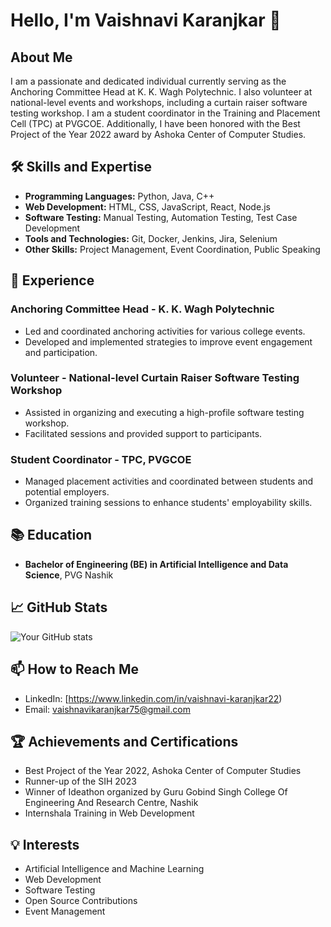 # Hello, I'm Vaishnavi Karanjkar 👋

## About Me

I am a passionate and dedicated individual currently serving as the Anchoring Committee Head at K. K. Wagh Polytechnic. I also volunteer at national-level events and workshops, including a curtain raiser software testing workshop. I am a student coordinator in the Training and Placement Cell (TPC) at PVGCOE. Additionally, I have been honored with the Best Project of the Year 2022 award by Ashoka Center of Computer Studies.

## 🛠️ Skills and Expertise

- **Programming Languages:** Python, Java, C++
- **Web Development:** HTML, CSS, JavaScript, React, Node.js
- **Software Testing:** Manual Testing, Automation Testing, Test Case Development
- **Tools and Technologies:** Git, Docker, Jenkins, Jira, Selenium
- **Other Skills:** Project Management, Event Coordination, Public Speaking

## 🚀 Experience

### Anchoring Committee Head - K. K. Wagh Polytechnic
- Led and coordinated anchoring activities for various college events.
- Developed and implemented strategies to improve event engagement and participation.

### Volunteer - National-level Curtain Raiser Software Testing Workshop
- Assisted in organizing and executing a high-profile software testing workshop.
- Facilitated sessions and provided support to participants.

### Student Coordinator - TPC, PVGCOE
- Managed placement activities and coordinated between students and potential employers.
- Organized training sessions to enhance students' employability skills.

## 📚 Education

- **Bachelor of Engineering (BE) in Artificial Intelligence and Data Science**, PVG Nashik

## 📈 GitHub Stats

![Your GitHub stats](https://github-readme-stats.vercel.app/api?username=yourusername&show_icons=true&theme=radical)

## 📫 How to Reach Me

- LinkedIn: [https://www.linkedin.com/in/vaishnavi-karanjkar22)
- Email: [vaishnavikaranjkar75@gmail.com](vaishnavikaranjkar75@gmail.com)

## 🏆 Achievements and Certifications

- Best Project of the Year 2022, Ashoka Center of Computer Studies
- Runner-up of the SIH 2023
- Winner of Ideathon organized by Guru Gobind Singh College Of Engineering And Research Centre, Nashik
- Internshala Training in Web Development

## 💡 Interests

- Artificial Intelligence and Machine Learning
- Web Development
- Software Testing
- Open Source Contributions
- Event Management

